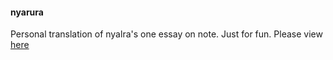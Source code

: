 #### nyarura
Personal translation of nyalra's one essay on note.
Just for fun.
Please view [here](http://frienkie.xyz/nyarura/)
